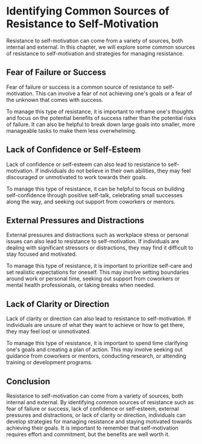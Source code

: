 Identifying Common Sources of Resistance to Self-Motivation
==============================================================================================================

Resistance to self-motivation can come from a variety of sources, both internal and external. In this chapter, we will explore some common sources of resistance to self-motivation and strategies for managing resistance.

Fear of Failure or Success
--------------------------

Fear of failure or success is a common source of resistance to self-motivation. This can involve a fear of not achieving one's goals or a fear of the unknown that comes with success.

To manage this type of resistance, it is important to reframe one's thoughts and focus on the potential benefits of success rather than the potential risks of failure. It can also be helpful to break down large goals into smaller, more manageable tasks to make them less overwhelming.

Lack of Confidence or Self-Esteem
---------------------------------

Lack of confidence or self-esteem can also lead to resistance to self-motivation. If individuals do not believe in their own abilities, they may feel discouraged or unmotivated to work towards their goals.

To manage this type of resistance, it can be helpful to focus on building self-confidence through positive self-talk, celebrating small successes along the way, and seeking out support from coworkers or mentors.

External Pressures and Distractions
-----------------------------------

External pressures and distractions such as workplace stress or personal issues can also lead to resistance to self-motivation. If individuals are dealing with significant stressors or distractions, they may find it difficult to stay focused and motivated.

To manage this type of resistance, it is important to prioritize self-care and set realistic expectations for oneself. This may involve setting boundaries around work or personal time, seeking out support from coworkers or mental health professionals, or taking breaks when needed.

Lack of Clarity or Direction
----------------------------

Lack of clarity or direction can also lead to resistance to self-motivation. If individuals are unsure of what they want to achieve or how to get there, they may feel lost or unmotivated.

To manage this type of resistance, it is important to spend time clarifying one's goals and creating a plan of action. This may involve seeking out guidance from coworkers or mentors, conducting research, or attending training or development programs.

Conclusion
----------

Resistance to self-motivation can come from a variety of sources, both internal and external. By identifying common sources of resistance such as fear of failure or success, lack of confidence or self-esteem, external pressures and distractions, or lack of clarity or direction, individuals can develop strategies for managing resistance and staying motivated towards achieving their goals. It is important to remember that self-motivation requires effort and commitment, but the benefits are well worth it.


